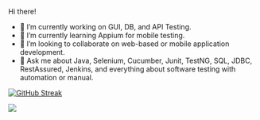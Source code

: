 Hi there! 

- 🔭 I’m currently working on GUI, DB, and API Testing.
- 🌱 I’m currently learning Appium for mobile testing.
- 👯 I’m looking to collaborate on web-based or mobile application development.
- 💬 Ask me about Java, Selenium, Cucumber, Junit, TestNG, SQL, JDBC, RestAssured, Jenkins, and everything about software testing with automation or manual. 


[![GitHub Streak](https://github-readme-streak-stats.herokuapp.com?user=nevzattalhaozcan&theme=hacker&border_radius=2.5&date_format=M%20j%5B%2C%20Y%5D)](https://git.io/streak-stats)

![](https://komarev.com/ghpvc/?username=nevzattalhaozcan)


